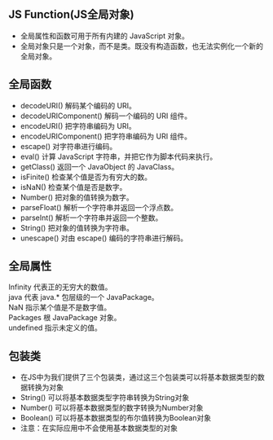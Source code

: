 ## JS Function(JS全局对象)
- 全局属性和函数可用于所有内建的 JavaScript 对象。
- 全局对象只是一个对象，而不是类。既没有构造函数，也无法实例化一个新的全局对象。

## 全局函数
- decodeURI()	解码某个编码的 URI。  
- decodeURIComponent()	解码一个编码的 URI 组件。  
- encodeURI()			把字符串编码为 URI。  
- encodeURIComponent()	把字符串编码为 URI 组件。  
- escape()	对字符串进行编码。  
- eval()		计算 JavaScript 字符串，并把它作为脚本代码来执行。  
- getClass()	返回一个 JavaObject 的 JavaClass。  
- isFinite()	检查某个值是否为有穷大的数。  
- isNaN()		检查某个值是否是数字。  
- Number()	把对象的值转换为数字。  
- parseFloat()	解析一个字符串并返回一个浮点数。  
- parseInt()	解析一个字符串并返回一个整数。  
- String()		把对象的值转换为字符串。  
- unescape()	对由 escape() 编码的字符串进行解码。  

## 全局属性
Infinity		代表正的无穷大的数值。  
java		代表 java.* 包层级的一个 JavaPackage。  
NaN		指示某个值是不是数字值。  
Packages	根 JavaPackage 对象。  
undefined	指示未定义的值。  

## 包装类
- 在JS中为我们提供了三个包装类，通过这三个包装类可以将基本数据类型的数据转换为对象
- String() 可以将基本数据类型字符串转换为String对象
- Number() 可以将基本数据类型的数字转换为Number对象
- Boolean() 可以将基本数据类型的布尔值转换为Boolean对象
- 注意：在实际应用中不会使用基本数据类型的对象